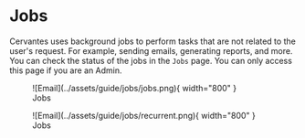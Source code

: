 # Jobs

Cervantes uses background jobs to perform tasks that are not related to the user's request. For example, sending emails, generating reports, and more.
You can check the status of the jobs in the `Jobs` page. You can only access this page if you are an Admin.

<figure markdown>
  ![Email](../assets/guide/jobs/jobs.png){ width="800" }
  <figcaption>Jobs</figcaption>
</figure>

<figure markdown>
  ![Email](../assets/guide/jobs/recurrent.png){ width="800" }
  <figcaption>Jobs</figcaption>
</figure>